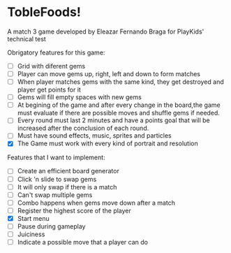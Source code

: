 # TobleFoods!

A match 3 game developed by Eleazar Fernando Braga for PlayKids' technical test

Obrigatory features for this game: 
  - [ ] Grid with diferent gems
  - [ ] Player can move gems up, right, left and down to form matches
  - [ ] When player matches gems with the same kind, they get destroyed and player get points for it
  - [ ] Gems will fill empty spaces with new gems
  - [ ] At begining of the game and after every change in the board,the game must evaluate if there are possible moves and shuffle gems if needed.
  - [ ] Every round must last 2 minutes and have a points goal that will be increased after the conclusion of each round.
  - [ ] Must have sound effects, music, sprites and particles
  - [X] The Game must work with every kind of portrait and resolution
  
Features that I want to implement:
  - [ ] Create an efficient board generator
  - [ ] Click 'n slide to swap gems
  - [ ] It will only swap if there is a match
  - [ ] Can't swap multiple gems 
  - [ ] Combo happens when gems move down after a match
  - [ ] Register the highest score of the player
  - [X] Start menu
  - [ ] Pause during gameplay
  - [ ] Juiciness 
  - [ ] Indicate a possible move that a player can do
